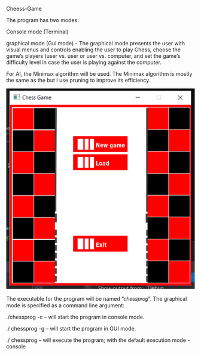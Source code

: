 Cheess-Game

The program has two modes:

Console mode (Terminal)

graphical mode (Gui mode) - The graphical mode presents the user with visual
menus and controls enabling the user to play Chess, choose the game’s players (user vs. user
or user vs. computer, and set the game’s difficulty level in case the user is playing against the
computer.

For AI, the Minimax algorithm will be used. The Minimax algorithm is mostly the same as the but I use pruning to improve its efficiency.

![](Screenshots/Chess_1.PNG)

The executable for the program will be named “𝑐ℎ𝑒𝑠𝑠𝑝𝑟𝑜𝑔”. The graphical mode is specified
as a command line argument:

./chessprog -c – will start the program in console mode.

./ chessprog -g – will start the program in GUI mode.

./ chessprog – will execute the program; with the default execution mode - console

